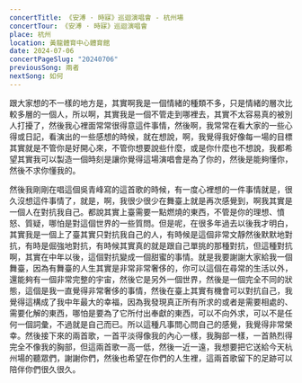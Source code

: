 ```yaml
---
concertTitle: 《安溥 · 時寐》巡迴演唱會 - 杭州場
concertTour: 《安溥 · 時寐》巡迴演唱會
place: 杭州
location: 黃龍體育中心體育館
date: 2024-07-06
concertPageSlug: "20240706"
previousSong: 兩者
nextSong: 如何
---
```

跟大家想的不一樣的地方是，其實啊我是一個情緒的種類不多，只是情緒的層次比較多層的一個人，所以啊，其實我是一個不管走到哪裡去，其實不太容易真的被別人打擾了，然後我心裡面常常很得意這件事情，然後啊，我常常在看大家的一些心得或日記，看演出的一些感想的時候，就在想說，啊，我覺得我好像每一場的目標其實就是不管你是好開心來，不管你想要說些什麼，或是你什麼也不想說，我都希望其實我可以製造一個時刻是讓你覺得這場演唱會是為了你的，然後是能夠懂你，然後不求你懂我的。

然後我剛剛在唱這個吳青峰寫的這首歌的時候，有一度心裡想的一件事情就是，很久沒想這件事情了，就是，啊，我很少很少在舞臺上就是再次感覺到，啊我其實是一個人在對抗我自己。都說其實上臺需要一點燃燒的東西，不管是你的理想、憤怒、質疑，哪怕是對這個世界的一些質問。但是呢，在很多年過去以後我才明白，其實我是一個上了臺其實只對抗我自己的人，有時候是這個非常文靜然後默默地對抗，有時是倔強地對抗，有時候其實真的就是跟自己單挑的那種對抗，但這種對抗啊，其實在中年以後，這個對抗變成一個甜蜜的事情。就是我要謝謝大家給我一個舞臺，因為有舞臺的人生其實是非常非常奢侈的，你可以這個在尋常的生活以外，還能夠有一個非常完整的宇宙，然後它是另外一個世界，然後是一個完全不同的狀態，這個是我一直覺得非常奢侈的事情，然後在臺上其實有機會可以對抗自己，我覺得這構成了我中年最大的幸福，因為我發現真正所有所求的或者是需要相處的、需要化解的東西，哪怕是要為了它所付出奉獻的東西，可以不向外求，可以不是任何一個詞彙，不過就是自己而已。所以這種凡事問心問自己的感覺，我覺得非常榮幸。然後接下來的兩首歌，一首平淡得像我的內心一樣，我胸部一樣，一首熱烈得完全不像我的胸部，但這兩首歌一高一低，然後一近一遠，我想要把它送給今天杭州場的聽眾們，謝謝你們，然後也希望在你們的人生裡，這兩首歌留下的足跡可以陪伴你們很久很久。